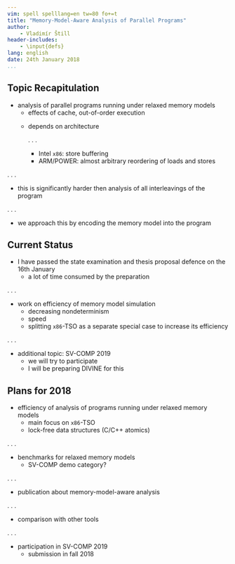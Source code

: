 ```yaml
---
vim: spell spelllang=en tw=80 fo+=t
title: "Memory-Model-Aware Analysis of Parallel Programs"
author:
    - Vladimír Štill
header-includes:
    - \input{defs}
lang: english
date: 24th January 2018
...
```


## Topic Recapitulation

- analysis of parallel programs running under relaxed memory models
  - effects of cache, out-of-order execution
  * depends on architecture

    . . .

    *   Intel `x86`: store buffering
    *   ARM/POWER: almost arbitrary reordering of loads and stores

. . .

- this is significantly harder then analysis of all interleavings of the program

. . .

- we approach this by encoding the memory model into the program

## Current Status

- I have passed the state examination and thesis proposal defence on the 16th January
  - a lot of time consumed by the preparation


. . .

- work on efficiency of memory model simulation
  - decreasing nondeterminism
  - speed
  - splitting `x86`-TSO as a separate special case to increase its efficiency

. . .

- additional topic: SV-COMP 2019
  - we will try to participate
  - I will be preparing DIVINE for this

## Plans for 2018

- efficiency of analysis of programs running under relaxed memory models
  - main focus on `x86`-TSO
  - lock-free data structures (C/C++ atomics)

. . .

- benchmarks for relaxed memory models
  - SV-COMP demo category?

. . .

- publication about memory-model-aware analysis

. . .

- comparison with other tools

. . .

- participation in SV-COMP 2019
  - submission in fall 2018
